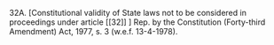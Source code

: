 32A. [Constitutional validity of State laws not to be considered in proceedings under article [[32]] ] Rep. by the Constitution (Forty-third Amendment) Act, 1977, s. 3 (w.e.f. 13-4-1978).

